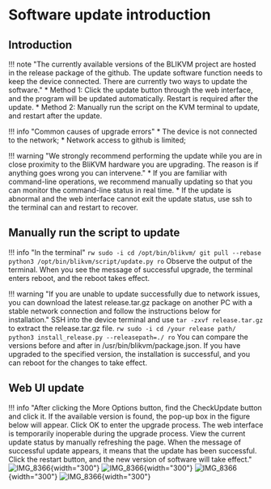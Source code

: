 # Software update introduction
## **Introduction**

!!! note "The currently available versions of the BLIKVM project are hosted in the release package of the github. The update software function needs to keep the device connected. There are currently two ways to update the software."
    * Method 1: Click the update button through the web interface, and the program will be updated automatically. Restart is required after the update.
    * Method 2: Manually run the script on the KVM terminal to update, and restart after the update.

!!! info "Common causes of upgrade errors"
    * The device is not connected to the network;
    * Network access to github is limited;

!!! warning "We strongly recommend performing the update while you are in close proximity to the BliKVM hardware you are upgrading.  The reason is if anything goes wrong you can intervene."
    * If you are familiar with command-line operations, we recommend manually updating so that you can monitor the command-line status in real time.
    * If the update is abnormal and the web interface cannot exit the update status, use ssh to the terminal can and restart to recover.

## **Manually run the script to update**

!!! info "In the terminal"
    ```
    rw
    sudo -i
    cd /opt/bin/blikvm/
    git pull --rebase
    python3 /opt/bin/blikvm/script/update.py
    ro
    ```
   Observe the output of the terminal. When you see the message of successful upgrade, the terminal enters reboot, and the reboot takes effect.

!!! warning "If you are unable to update successfully due to network issues, you can download the latest release.tar.gz package on another PC with a stable network connection and follow the instructions below for installation."
    SSH into the device terminal and use `tar -zxvf release.tar.gz` to extract the release.tar.gz file.
    ```
    rw
    sudo -i
    cd /your release path/
    python3 install_release.py --releasepath=./
    ro
    ```
    You can compare the versions before and after in /usr/bin/blikvm/package.json. If you have upgraded to the specified version, the installation is successful, and you can reboot for the changes to take effect.
    
## **Web UI update**

!!! info "After clicking the More Options button, find the CheckUpdate button and click it. If the available version is found, the pop-up box in the figure below will appear. Click OK to enter the upgrade process. The web interface is temporarily inoperable during the upgrade process. View the current update status by manually refreshing the page. When the message of successful update appears, it means that the update has been successful. Click the restart button, and the new version of software will take effect."
    ![IMG_8366](assets/images/update/update_button.png){width="300"}
    ![IMG_8366](assets/images/update/update_info.png){width="300"}
    ![IMG_8366](assets/images/update/upgrading.png){width="300"}
    ![IMG_8366](assets/images/update/update_reboot.png){width="300"}



